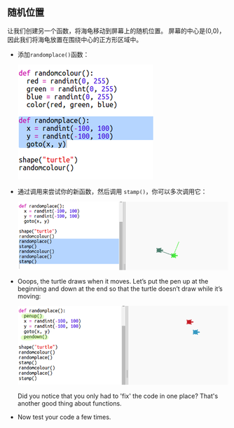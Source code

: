 ## 随机位置

让我们创建另一个函数，将海龟移动到屏幕上的随机位置。 屏幕的中心是(0,0)，因此我们将海龟放置在围绕中心的正方形区域中。

+ 添加`randomplace()`函数：
    
    ![screenshot](images/modern-place-function.png)

+ 通过调用来尝试你的新函数，然后调用 `stamp()`，你可以多次调用它：
    
    ![screenshot](images/modern-call-place.png)

+ Ooops, the turtle draws when it moves. Let’s put the pen up at the beginning and down at the end so that the turtle doesn’t draw while it’s moving:
    
    ![screenshot](images/modern-place-pen.png)
    
    Did you notice that you only had to 'fix' the code in one place? That's another good thing about functions.

+ Now test your code a few times.